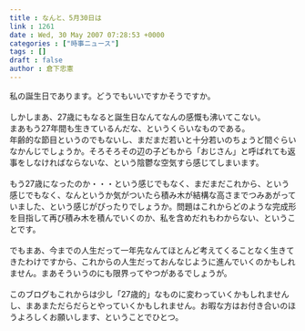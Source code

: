 ```yaml
---
title : なんと、5月30日は
link : 1261
date : Wed, 30 May 2007 07:28:53 +0000
categories : ["時事ニュース"]
tags : []
draft : false
author : 倉下忠憲
---
```


私の誕生日であります。どうでもいいですかそうですか。<BR><BR>しかしまあ、27歳にもなると誕生日なんてなんの感慨も沸いてこない。<BR>まあもう27年間も生きているんだな、というくらいなものである。<BR>年齢的な節目というのでもないし、まだまだ若いと十分若いのちょうど間ぐらいなかんじでしょうか。そろそろその辺の子どもから「おじさん」と呼ばれても返事をしなければならないな、という陰鬱な空気すら感じてしまいます。<BR><BR>もう27歳になったのか・・・という感じでもなく、まだまだこれから、という感じでもなく、なんというか気がついたら積み木が結構な高さまでつみあがっていました、という感じがぴったりでしょうか。問題はこれからどのような完成形を目指して再び積み木を積んでいくのか、私を含めだれもわからない、ということです。<BR><BR>でもまあ、今までの人生だって一年先なんてほとんど考えてくることなく生きてきたわけですから、これからの人生だっておんなじように進んでいくのかもしれません。まあそういうのにも限界ってやつがあるでしょうが。<BR><BR>このブログもこれからは少し「27歳的」なものに変わっていくかもしれませんし、まあまただらだらとやっていくかもしれません。お暇な方はお付き合いのほうよろしくお願いします、ということでひとつ。<br><br>
